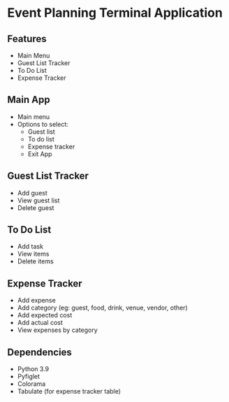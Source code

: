 # Event Planning Terminal Application

## Features
- Main Menu
- Guest List Tracker
- To Do List 
- Expense Tracker

## Main App
- Main menu
- Options to select:
    - Guest list
    - To do list
    - Expense tracker
    - Exit App 

## Guest List Tracker
- Add guest
- View guest list
- Delete guest

## To Do List
- Add task
- View items
- Delete items

## Expense Tracker
- Add expense
- Add category (eg: guest, food, drink, venue, vendor, other)
- Add expected cost
- Add actual cost
- View expenses by category

## Dependencies
- Python 3.9
- Pyfiglet
- Colorama
- Tabulate (for expense tracker table)